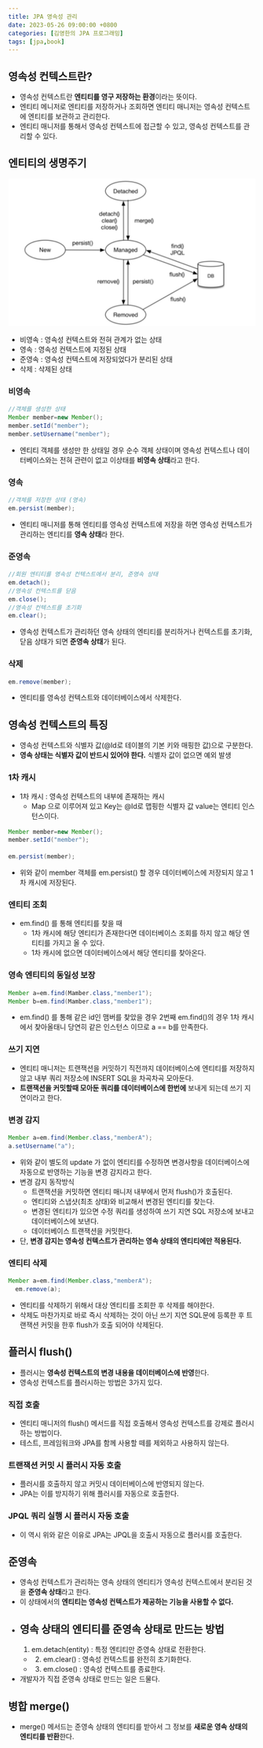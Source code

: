 ```yaml
---
title: JPA 영속성 관리
date: 2023-05-26 09:00:00 +0800
categories: [김영한의 JPA 프로그래밍]
tags: [jpa,book]
---
```


## 영속성 컨텍스트란?

- 영속성 컨텍스트란 **엔티티를 영구 저장하는 환경**이라는 뜻이다.
- 엔티티 메니저로 엔티티를 저장하거나 조회하면 엔티티 매니저는 영속성 컨텍스트에 엔티티를 보관하고 관리한다.
- 엔티티 매니저를 통해서 영속성 컨텍스트에 접근할 수 있고, 영속성 컨텍스트를 관리할 수 있다.

## 엔티티의 생명주기

<img src="/images/jpa/jpa3/1.png">

- 비영속 : 영속성 컨텍스트와 전혀 관계가 없는 상태
- 영속 : 영속성 컨텍스트에 지정된 상태
- 준영속 : 영속성 컨텍스트에 저장되었다가 분리된 상태
- 삭제 : 삭제된 상태

### 비영속

```java
//객체를 생성한 상태
Member member=new Member();
member.setId("member");
member.setUsername("member");
```

- 엔티티 객체를 생성만 한 상태일 경우 순수 객체 상태이며 영속성 컨텍스트나 데이터베이스와는 전혀 관련이 없고 이상태를 **비영속 상태**라고 한다.

### 영속

```java
//객체를 저장한 상태 (영속)
em.persist(member);
```

- 엔티티 매니저를 통해 엔티티를 영속성 컨텍스트에 저장을 하면 영속성 컨텍스트가 관리하는 엔티티를 **영속 상태**라 한다.

### 준영속

```java
//회원 엔티티를 영속성 컨텍스트에서 분리, 준영속 상태
em.detach();
//영속성 컨텍스트를 닫음
em.close();
//영속성 컨텍스트를 초기화
em.clear();
```

- 영속성 컨텍스트가 관리하던 영속 상태의 엔티티를 분리하거나 컨텍스트를 초기화,닫음 상태가 되면 **준영속 상태**가 된다.

### 삭제

```java
em.remove(member);
```

- 엔티티를 영속성 컨텍스트와 데이터베이스에서 삭제한다.

## 영속성 컨텍스트의 특징

- 영속성 컨텍스트와 식별자 값(@Id로 테이블의 기본 키와 매핑한 값)으로 구분한다.
- **영속 상태는 식별자 값이 반드시 있어야 한다.** 식별자 값이 없으면 예외 발생

### 1차 캐시

- 1차 캐시 : 영속성 컨텍스트의 내부에 존재하는 캐시
  - Map 으로 이루어져 있고 Key는 @Id로 맵핑한 식별자 값 value는 엔티티 인스턴스이다.

```java
Member member=new Member();
member.setId("member");

em.persist(member);
```

- 위와 같이 member 객체를 em.persist() 할 경우 데이터베이스에 저장되지 않고 1차 캐시에 저장된다.

### 엔티티 조회

- em.find() 를 통해 엔티티를 찾을 때
  - 1차 캐시에 해당 엔티티가 존재한다면 데이터베이스 조회를 하지 않고 해당 엔티티를 가지고 올 수 있다.
  - 1차 캐시에 없으면 데이터베이스에서 해당 엔티티를 찾아온다.

### 영속 엔티티의 동일성 보장

```java
Member a=em.find(Mamber.class,"member1");
Member b=em.find(Mamber.class,"member1");
```

- em.find() 를 통해 같은 id인 맴버를 찾았을 경우 2번째 em.find()의 경우 1차 캐시에서 찾아올태니 당연히 같은 인스턴스 이므로 a == b를 만족한다.

### 쓰기 지연

- 엔티티 매니저는 트랜잭션을 커밋하기 직전까지 데이터베이스에 엔티티를 저장하지 않고 내부 쿼리 저장소에 INSERT SQL을 차곡차곡 모아둔다.
- **트랜잭션을 커밋할때 모아둔 쿼리를 데이터베이스에 한번에** 보내게 되는데 쓰기 지연이라고 한다.

### 변경 감지

```java
Member a=em.find(Member.class,"memberA");
a.setUsername("a");
```

- 위와 같이 별도의 update 가 없이 엔티티를 수정하면 변경사항을 데이터베이스에 자동으로 반영하는 기능을 변경 감지라고 한다.
- 변경 감지 동작방식
  - 트랜잭션을 커밋하면 엔티티 매니저 내부에서 먼저 flush()가 호출된다.
  - 엔티티와 스냅샷(최초 상태)와 비교해서 변경된 엔티티를 찾는다.
  - 변경된 엔티티가 있으면 수정 쿼리를 생성하여 쓰기 지연 SQL 저장소에 보내고 데이터베이스에 보낸다.
  - 데이터베이스 트랜잭션을 커밋한다.
- 단, **변경 감지는 영속성 컨텍스트가 관리하는 영속 상태의 엔티티에만 적용된다.**

### 엔티티 삭제

```java
Member a=em.find(Member.class,"memberA");
  em.remove(a);
```

- 엔티티를 삭제하기 위해서 대상 엔티티를 조회한 후 삭제를 해야한다.
- 삭제도 마찬가지로 바로 즉시 삭제하는 것이 아닌 쓰기 지연 SQL문에 등록한 후 트랜잭션 커밋을 한후 flush가 호출 되어야 삭제된다.

## 플러시 flush()

- 플러시는 **영속성 컨텍스트의 변경 내용을 데이터베이스에 반영**한다.
- 영속성 컨텍스트를 플러시하는 방법은 3가지 있다.

### 직접 호출

- 엔티티 매니저의 flush() 메서드를 직접 호출해서 영속성 컨텍스트를 강제로 플러시 하는 방법이다.
- 테스트, 프레임워크와 JPA를 함께 사용할 떼를 제외하고 사용하지 않는다.

### 트랜잭션 커밋 시 플러시 자동 호출

- 플러시를 호출하지 않고 커밋시 데이터베이스에 반영되지 않는다.
- JPA는 이를 방지하기 위해 플러시를 자동으로 호출한다.

### JPQL 쿼리 실행 시 플러시 자동 호출

- 이 역시 위와 같은 이유로 JPA는 JPQL을 호출시 자동으로 플러시를 호출한다.

## 준영속

- 영속성 컨텍스트가 관리하는 영속 상태의 엔티티가 영속성 컨텍스트에서 분리된 것을 **준영속 상태**라고 한다.
- 이 상태에서의 **엔티티는 영속성 컨텍스트가 제공하는 기능을 사용할 수 없다.**
- 영속 상태의 엔티티를 준영속 상태로 만드는 방법
  -
    1. em.detach(entity) : 특정 엔티티만 준영속 상태로 전환한다.
  -
    2. em.clear() : 영속성 컨텍스트를 완전히 초기화한다.
  -
    3. em.close() : 영속성 컨텍스트를 종료한다.
- 개발자가 직접 준영속 상태로 만드는 일은 드물다.

## 병합 merge()

- merge() 메서드는 준영속 상태의 엔티티를 받아서 그 정보를 **새로운 영속 상태의 엔티티를 반환**한다.

